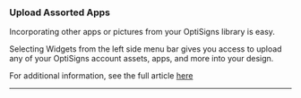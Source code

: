 ### Upload Assorted Apps

Incorporating other apps or pictures from your OptiSigns library is easy. 

Selecting Widgets from the left side menu bar gives you access to upload any of your OptiSigns account assets, apps, and more into your design.

For additional information, see the full article [here](https://support.optisigns.com/hc/en-us/articles/41432385864595)

---
